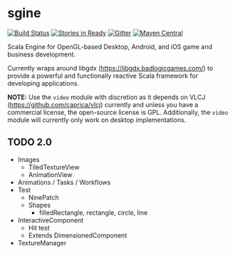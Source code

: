 # sgine

[![Build Status](https://travis-ci.org/outr/sgine.svg?branch=master)](https://travis-ci.org/outr/sgine)
[![Stories in Ready](https://badge.waffle.io/outr/sgine.png?label=ready&title=Ready)](https://waffle.io/outr/sgine)
[![Gitter](https://badges.gitter.im/outr/sgine.svg)](https://gitter.im/outr/sgine?utm_source=badge&utm_medium=badge&utm_campaign=pr-badge&utm_content=badge)
[![Maven Central](https://img.shields.io/maven-central/v/org.sgine/sgine-core_2.11.svg)](https://maven-badges.herokuapp.com/maven-central/org.sgine/sgine-core_2.11)

Scala Engine for OpenGL-based Desktop, Android, and iOS game and business development.

Currently wraps around libgdx (https://libgdx.badlogicgames.com/) to provide a powerful and functionally reactive Scala framework for developing applications.

**NOTE:** Use the `video` module with discretion as it depends on VLCJ (https://github.com/caprica/vlcj) currently and unless you have a commercial license, the open-source license is GPL. Additionally, the `video` module will currently only work on desktop implementations.

## TODO 2.0
- Images
  - TiledTextureView
  - AnimationView
- Animations / Tasks / Workflows
- Test
  - NinePatch
  - Shapes
    - filledRectangle, rectangle, circle, line
- InteractiveComponent
  - Hit test
  - Extends DimensionedComponent
- TextureManager